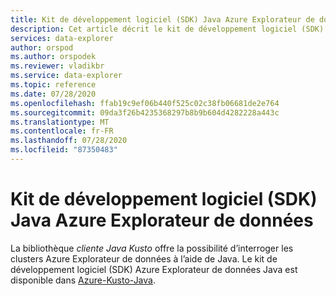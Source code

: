 ```yaml
---
title: Kit de développement logiciel (SDK) Java Azure Explorateur de données Azure Explorateur de données
description: Cet article décrit le kit de développement logiciel (SDK) Java Azure Explorateur de données.
services: data-explorer
author: orspod
ms.author: orspodek
ms.reviewer: vladikbr
ms.service: data-explorer
ms.topic: reference
ms.date: 07/28/2020
ms.openlocfilehash: ffab19c9ef06b440f525c02c38fb06681de2e764
ms.sourcegitcommit: 09da3f26b4235368297b8b9b604d4282228a443c
ms.translationtype: MT
ms.contentlocale: fr-FR
ms.lasthandoff: 07/28/2020
ms.locfileid: "87350483"
---
```

# <a name="azure-data-explorer-java-sdk"></a>Kit de développement logiciel (SDK) Java Azure Explorateur de données

La bibliothèque *cliente Java Kusto* offre la possibilité d’interroger les clusters Azure Explorateur de données à l’aide de Java.
Le kit de développement logiciel (SDK) Azure Explorateur de données Java est disponible dans [Azure-Kusto-Java](https://github.com/Azure/azure-kusto-java).
